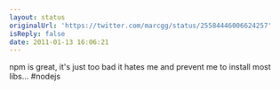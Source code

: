 ```yaml
---
layout: status
originalUrl: 'https://twitter.com/marcgg/status/25584446006624257'
isReply: false
date: 2011-01-13 16:06:21
---
```


npm is great,  it's just too bad it hates me and prevent me to install most libs... #nodejs
